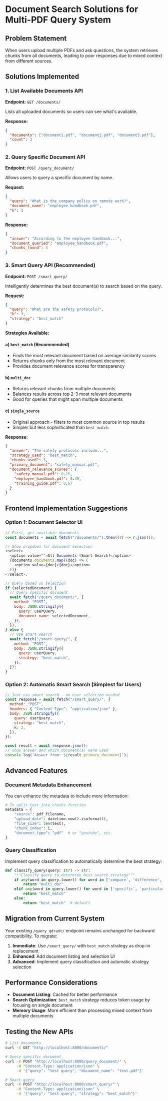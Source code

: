 # Document Search Solutions for Multi-PDF Query System

## Problem Statement

When users upload multiple PDFs and ask questions, the system retrieves chunks from all documents, leading to poor responses due to mixed context from different sources.

## Solutions Implemented

### 1. **List Available Documents API**

**Endpoint:** `GET /documents/`

Lists all uploaded documents so users can see what's available.

**Response:**

```json
{
  "documents": ["document1.pdf", "document2.pdf", "document3.pdf"],
  "count": 3
}
```

### 2. **Query Specific Document API**

**Endpoint:** `POST /query_document/`

Allows users to query a specific document by name.

**Request:**

```json
{
  "query": "What is the company policy on remote work?",
  "document_name": "employee_handbook.pdf",
  "k": 3
}
```

**Response:**

```json
{
  "answer": "According to the employee handbook...",
  "document_queried": "employee_handbook.pdf",
  "chunks_found": 3
}
```

### 3. **Smart Query API (Recommended)**

**Endpoint:** `POST /smart_query/`

Intelligently determines the best document(s) to search based on the query.

**Request:**

```json
{
  "query": "What are the safety protocols?",
  "k": 3,
  "strategy": "best_match"
}
```

**Strategies Available:**

#### a) `best_match` (Recommended)

- Finds the most relevant document based on average similarity scores
- Returns chunks only from the most relevant document
- Provides document relevance scores for transparency

#### b) `multi_doc`

- Returns relevant chunks from multiple documents
- Balances results across top 2-3 most relevant documents
- Good for queries that might span multiple documents

#### c) `single_source`

- Original approach - filters to most common source in top results
- Simpler but less sophisticated than `best_match`

**Response:**

```json
{
  "answer": "The safety protocols include...",
  "strategy_used": "best_match",
  "chunks_used": 3,
  "primary_document": "safety_manual.pdf",
  "document_relevance_scores": {
    "safety_manual.pdf": 0.15,
    "employee_handbook.pdf": 0.45,
    "training_guide.pdf": 0.67
  }
}
```

## Frontend Implementation Suggestions

### Option 1: Document Selector UI

```javascript
// First, get available documents
const documents = await fetch("/documents/").then((r) => r.json());

// Show dropdown for document selection
<select>
  <option value="">All Documents (Smart Search)</option>
  {documents.documents.map((doc) => (
    <option value={doc}>{doc}</option>
  ))}
</select>;

// Query based on selection
if (selectedDocument) {
  // Query specific document
  await fetch("/query_document/", {
    method: "POST",
    body: JSON.stringify({
      query: userQuery,
      document_name: selectedDocument,
    }),
  });
} else {
  // Use smart search
  await fetch("/smart_query/", {
    method: "POST",
    body: JSON.stringify({
      query: userQuery,
      strategy: "best_match",
    }),
  });
}
```

### Option 2: Automatic Smart Search (Simplest for Users)

```javascript
// Just use smart search - no user selection needed
const response = await fetch("/smart_query/", {
  method: "POST",
  headers: { "Content-Type": "application/json" },
  body: JSON.stringify({
    query: userQuery,
    strategy: "best_match",
    k: 3,
  }),
});

const result = await response.json();
// Show answer and which document(s) were used
console.log(`Answer from: ${result.primary_document}`);
```

## Advanced Features

### Document Metadata Enhancement

You can enhance the metadata to include more information:

```python
# In split_text_into_chunks function
metadata = {
    "source": pdf_filename,
    "upload_date": datetime.now().isoformat(),
    "file_size": len(text),
    "chunk_index": i,
    "document_type": "pdf"  # or "youtube", etc.
}
```

### Query Classification

Implement query classification to automatically determine the best strategy:

```python
def classify_query(query: str) -> str:
    """Classify query to determine best search strategy"""
    if any(word in query.lower() for word in ['compare', 'difference', 'versus']):
        return "multi_doc"
    elif any(word in query.lower() for word in ['specific', 'particular', 'exact']):
        return "best_match"
    else:
        return "best_match"  # default
```

## Migration from Current System

Your existing `/query_qdrant/` endpoint remains unchanged for backward compatibility. To migrate:

1. **Immediate**: Use `/smart_query/` with `best_match` strategy as drop-in replacement
2. **Enhanced**: Add document listing and selection UI
3. **Advanced**: Implement query classification and automatic strategy selection

## Performance Considerations

- **Document Listing**: Cached for better performance
- **Search Optimization**: `best_match` strategy reduces token usage by focusing on single document
- **Memory Usage**: More efficient than processing mixed context from multiple documents

## Testing the New APIs

```bash
# List documents
curl -X GET "http://localhost:8000/documents/"

# Query specific document
curl -X POST "http://localhost:8000/query_document/" \
     -H "Content-Type: application/json" \
     -d '{"query": "test query", "document_name": "test.pdf"}'

# Smart query
curl -X POST "http://localhost:8000/smart_query/" \
     -H "Content-Type: application/json" \
     -d '{"query": "test query", "strategy": "best_match"}'
```
